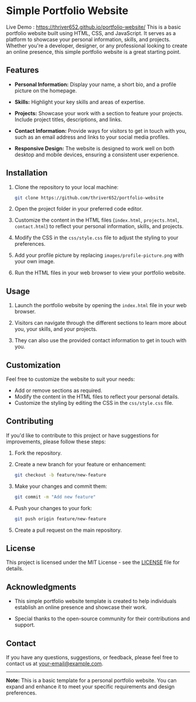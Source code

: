 # Simple Portfolio Website

Live Demo : https://thriver652.github.io/portfolio-website/
This is a basic portfolio website built using HTML, CSS, and JavaScript. It serves as a platform to showcase your personal information, skills, and projects. Whether you're a developer, designer, or any professional looking to create an online presence, this simple portfolio website is a great starting point.

## Features

- **Personal Information:** Display your name, a short bio, and a profile picture on the homepage.

- **Skills:** Highlight your key skills and areas of expertise.

- **Projects:** Showcase your work with a section to feature your projects. Include project titles, descriptions, and links.

- **Contact Information:** Provide ways for visitors to get in touch with you, such as an email address and links to your social media profiles.

- **Responsive Design:** The website is designed to work well on both desktop and mobile devices, ensuring a consistent user experience.

## Installation

1. Clone the repository to your local machine:

   ```bash
   git clone https://github.com/thriver652/portfolio-website
   ```

2. Open the project folder in your preferred code editor.

3. Customize the content in the HTML files (`index.html`, `projects.html`, `contact.html`) to reflect your personal information, skills, and projects.

4. Modify the CSS in the `css/style.css` file to adjust the styling to your preferences.

5. Add your profile picture by replacing `images/profile-picture.png` with your own image.

6. Run the HTML files in your web browser to view your portfolio website.

## Usage

1. Launch the portfolio website by opening the `index.html` file in your web browser.

2. Visitors can navigate through the different sections to learn more about you, your skills, and your projects.

3. They can also use the provided contact information to get in touch with you.

## Customization

Feel free to customize the website to suit your needs:

- Add or remove sections as required.
- Modify the content in the HTML files to reflect your personal details.
- Customize the styling by editing the CSS in the `css/style.css` file.

## Contributing

If you'd like to contribute to this project or have suggestions for improvements, please follow these steps:

1. Fork the repository.

2. Create a new branch for your feature or enhancement:

   ```bash
   git checkout -b feature/new-feature
   ```

3. Make your changes and commit them:

   ```bash
   git commit -m "Add new feature"
   ```

4. Push your changes to your fork:

   ```bash
   git push origin feature/new-feature
   ```

5. Create a pull request on the main repository.

## License

This project is licensed under the MIT License - see the [LICENSE](LICENSE) file for details.

## Acknowledgments

- This simple portfolio website template is created to help individuals establish an online presence and showcase their work.

- Special thanks to the open-source community for their contributions and support.

## Contact

If you have any questions, suggestions, or feedback, please feel free to contact us at [your-email@example.com](mailto:your-email@example.com).

---

**Note:** This is a basic template for a personal portfolio website. You can expand and enhance it to meet your specific requirements and design preferences.
